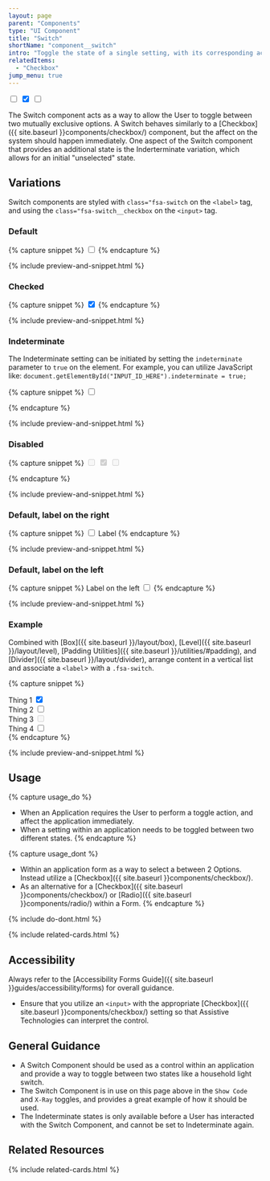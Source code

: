 ```yaml
---
layout: page
parent: "Components"
type: "UI Component"
title: "Switch"
shortName: "component__switch"
intro: "Toggle the state of a single setting, with its corresponding action immediately taking effect."
relatedItems:
  - "Checkbox"
jump_menu: true
---
```


<div class="ds-preview">
  <label class="fsa-switch">
    <input type="checkbox" class="fsa-switch__checkbox">
    <span class="fsa-switch__track"></span>
  </label>
  <label class="fsa-switch">
    <input checked type="checkbox" class="fsa-switch__checkbox">
    <span class="fsa-switch__track"></span>
  </label>
  <label class="fsa-switch">
    <input type="checkbox" class="fsa-switch__checkbox" id="switch-indeterminate-example__00">
    <span class="fsa-switch__track"></span>
  </label>
  <script>
    document.getElementById("switch-indeterminate-example__00").indeterminate = true;
  </script>
</div>

The Switch component acts as a way to allow the User to toggle between two mutually exclusive options. A Switch behaves similarly to a [Checkbox]({{ site.baseurl }}components/checkbox/) component, but the affect on the system should happen immediately. One aspect of the Switch component that provides an additional state is the Inderterminate variation, which allows for an initial "unselected" state.

## Variations

Switch components are styled with `class="fsa-switch` on the `<label>` tag, and using the `class="fsa-switch__checkbox` on the `<input>` tag.

### Default

{% capture snippet %}
<label class="fsa-switch">
  <input type="checkbox" class="fsa-switch__checkbox" id="switch-example__123" name="switch-example__123">
  <span class="fsa-switch__track"></span>
</label>
{% endcapture %}

{% include preview-and-snippet.html %}

### Checked

{% capture snippet %}
<label class="fsa-switch">
  <input checked type="checkbox" class="fsa-switch__checkbox" id="switch-example__456" name="switch-example__456">
  <span class="fsa-switch__track"></span>
</label>
{% endcapture %}

{% include preview-and-snippet.html %}

### Indeterminate

The Indeterminate setting can be initiated by setting the `indeterminate` parameter to `true` on the element. For example, you can utilize JavaScript like: `document.getElementById("INPUT_ID_HERE").indeterminate = true;`

{% capture snippet %}
<label class="fsa-switch">
  <input type="checkbox" class="fsa-switch__checkbox" id="checkbox-indeterminate-example__01" name="checkbox-indeterminate-example__01">
  <span class="fsa-switch__track"></span>
</label>
<script>
  document.getElementById("checkbox-indeterminate-example__01").indeterminate = true;
</script>
{% endcapture %}

{% include preview-and-snippet.html %}

### Disabled
{% capture snippet %}
<label class="fsa-switch">
  <input disabled type="checkbox" class="fsa-switch__checkbox">
  <span class="fsa-switch__track"></span>
</label>
<label class="fsa-switch">
  <input checked disabled type="checkbox" class="fsa-switch__checkbox">
  <span class="fsa-switch__track"></span>
</label>
<label class="fsa-switch">
  <input type="checkbox" class="fsa-switch__checkbox" id="checkbox-indeterminate-example__02" disabled>
  <span class="fsa-switch__track"></span>
</label>
<script>
  document.getElementById("checkbox-indeterminate-example__02").indeterminate = true;
</script>
{% endcapture %}

{% include preview-and-snippet.html %}

### Default, label on the right

{% capture snippet %}
<span class="fsa-level fsa-level--inline">
  <label class="fsa-switch">
    <input type="checkbox" class="fsa-switch__checkbox" id="switch-example__wy7" name="switch-example__wy7">
    <span class="fsa-switch__track"></span>
  </label>
  <label for="switch-example__wy7">Label</label>
</span>
{% endcapture %}

{% include preview-and-snippet.html %}

### Default, label on the left

{% capture snippet %}
<span class="fsa-level fsa-level--inline">
  <label for="switch-example__hghg7s_1">Label on the left</label>
  <label class="fsa-switch">
    <input type="checkbox" class="fsa-switch__checkbox" id="switch-example__hghg7s_1" name="switch-example__hghg7s_1">
    <span class="fsa-switch__track"></span>
  </label>
</span>
{% endcapture %}

{% include preview-and-snippet.html %}

### Example
Combined with [Box]({{ site.baseurl }}/layout/box), [Level]({{ site.baseurl }}/layout/level), [Padding Utilities]({{ site.baseurl }}/utilities/#padding), and [Divider]({{ site.baseurl }}/layout/divider), arrange content in a vertical list and associate a `<label`> with a `.fsa-switch`.

{% capture snippet %}
<div class="fsa-grid">
  <div class="fsa-grid__1 fsa-grid__1/3@m">
    <div class="fsa-box fsa-p--none">
      <div class="fsa-level fsa-level--justify-between fsa-p--xs fsa-p-l--s fsa-p-r--s">
        <label for="switch-thing__01">Thing 1</label>
        <label class="fsa-switch">
          <input type="checkbox" class="fsa-switch__checkbox" id="switch-thing__01" name="switch-thing__01" checked="">
          <span class="fsa-switch__track"></span>
        </label>
      </div>
      <div class="fsa-divider"></div>
      <div class="fsa-level fsa-level--justify-between fsa-p--xs fsa-p-l--s fsa-p-r--s">
        <label for="switch-thing__02">Thing 2</label>
        <label class="fsa-switch">
          <input type="checkbox" class="fsa-switch__checkbox" id="switch-thing__02" name="switch-thing__02">
          <span class="fsa-switch__track"></span>
        </label>
      </div>
      <div class="fsa-divider"></div>
      <div class="fsa-level fsa-level--justify-between fsa-p--xs fsa-p-l--s fsa-p-r--s">
        <label for="switch-thing__03">Thing 3</label>
        <label class="fsa-switch">
          <input type="checkbox" class="fsa-switch__checkbox" id="switch-thing__03" name="switch-thing__03" disabled="">
          <span class="fsa-switch__track"></span>
        </label>
      </div>
      <div class="fsa-divider"></div>
      <div class="fsa-level fsa-level--justify-between fsa-p--xs fsa-p-l--s fsa-p-r--s">
        <label for="switch-thing__04">Thing 4</label>
        <label class="fsa-switch">
          <input type="checkbox" class="fsa-switch__checkbox" id="switch-thing__04" name="switch-thing__04">
          <span class="fsa-switch__track"></span>
        </label>
      </div>
    </div>
  </div>
</div>
{% endcapture %}

{% include preview-and-snippet.html %}

## Usage

{% capture usage_do %}
* When an Application requires the User to perform a toggle action, and affect the application immediately.
* When a setting within an application needs to be toggled between two different states.
{% endcapture %}

{% capture usage_dont %}
* Within an application form as a way to select a between 2 Options. Instead utilize a [Checkbox]({{ site.baseurl }}components/checkbox/).
* As an alternative for a [Checkbox]({{ site.baseurl }}components/checkbox/) or [Radio]({{ site.baseurl }}components/radio/) within a Form.
{% endcapture %}

{% include do-dont.html %}

{% include related-cards.html %}

## Accessibility

Always refer to the [Accessibility Forms Guide]({{ site.baseurl }}guides/accessibility/forms) for overall guidance.

* Ensure that you utilize an `<input>` with the appropriate [Checkbox]({{ site.baseurl }}components/checkbox/) setting so that Assistive Technologies can interpret the control.

## General Guidance

* A Switch Component should be used as a control within an application and provide a way to toggle between two states like a household light switch.
* The Switch Component is in use on this page above in the `Show Code` and `X-Ray` toggles, and provides a great example of how it should be used.
* The Indeterminate states is only available before a User has interacted with the Switch Component, and cannot be set to Indeterminate again.

## Related Resources

{% include related-cards.html %}

